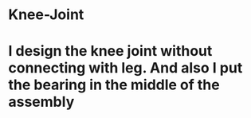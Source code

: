 # Knee-Joint
# I design the knee joint without connecting with leg. And also I put the bearing in the middle of the assembly 
